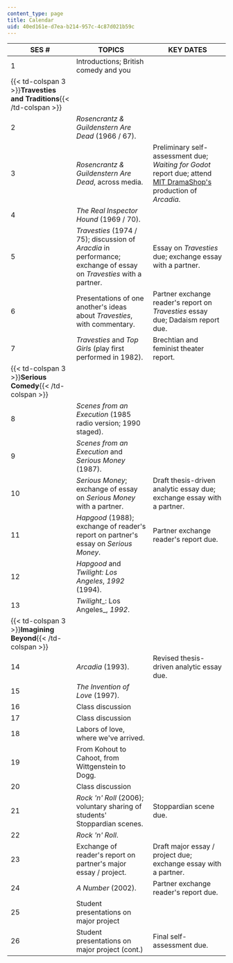 ```yaml
---
content_type: page
title: Calendar
uid: 40ed161e-d7ea-b214-957c-4c87d021b59c
---
```


| SES # | TOPICS | KEY DATES |
| --- | --- | --- |
| 1 | Introductions; British comedy and you | &nbsp; |
| {{< td-colspan 3 >}}**Travesties and Traditions**{{< /td-colspan >}} |||
| 2 | _Rosencrantz & Guildenstern Are Dead_ (1966 / 67). | &nbsp; |
| 3 | _Rosencrantz & Guildenstern Are Dead_, across media. | Preliminary self-assessment due; _Waiting for Godot_ report due; attend [MIT DramaShop's](http://theaterarts.mit.edu/) production of _Arcadia_. |
| 4 | _The Real Inspector Hound_ (1969 / 70). | &nbsp; |
| 5 | _Travesties_ (1974 / 75); discussion of _Aracdia_ in performance; exchange of essay on _Travesties_ with a partner. | Essay on _Travesties_ due; exchange essay with a partner. |
| 6 | Presentations of one another's ideas about _Travesties_, with commentary. | Partner exchange reader's report on _Travesties_ essay due; Dadaism report due. |
| 7 | _Travesties_ and _Top Girls_ (play first performed in 1982). | Brechtian and feminist theater report. |
| {{< td-colspan 3 >}}**Serious Comedy**{{< /td-colspan >}} |||
| 8 | _Scenes from an Execution_ (1985 radio version; 1990 staged). | &nbsp; |
| 9 | _Scenes from an Execution_ and _Serious Money_ (1987). | &nbsp; |
| 10 | _Serious Money_; exchange of essay on _Serious Money_ with a partner. | Draft thesis-driven analytic essay due; exchange essay with a partner. |
| 11 | _Hapgood_ (1988); exchange of reader's report on partner's essay on _Serious Money_. | Partner exchange reader's report due. |
| 12 | _Hapgood_ and _Twilight: Los Angeles_, _1992_ (1994). | &nbsp; |
| 13 | _Twilight__: Los Angeles_, _1992_. | &nbsp; |
| {{< td-colspan 3 >}}**Imagining Beyond**{{< /td-colspan >}} |||
| 14 | _Arcadia_ (1993). | Revised thesis-driven analytic essay due. |
| 15 | _The Invention of Love_ (1997). | &nbsp; |
| 16 | Class discussion | &nbsp; |
| 17 | Class discussion | &nbsp; |
| 18 | Labors of love, where we've arrived. | &nbsp; |
| 19 | From Kohout to Cahoot, from Wittgenstein to Dogg. | &nbsp; |
| 20 | Class discussion | &nbsp; |
| 21 | _Rock 'n' Roll_ (2006); voluntary sharing of students' Stoppardian scenes. | Stoppardian scene due. |
| 22 | _Rock 'n' Roll_. | &nbsp; |
| 23 | Exchange of reader's report on partner's major essay / project. | Draft major essay / project due; exchange essay with a partner. |
| 24 | _A Number_ (2002). | Partner exchange reader's report due. |
| 25 | Student presentations on major project | &nbsp; |
| 26 | Student presentations on major project (cont.) | Final self-assessment due.
